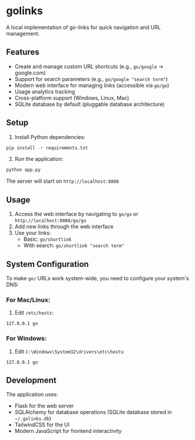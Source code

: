 # golinks

A local implementation of go-links for quick navigation and URL management.

## Features

- Create and manage custom URL shortcuts (e.g., `go/google` → google.com)
- Support for search parameters (e.g., `go/google "search term"`)
- Modern web interface for managing links (accessible via `go/go`)
- Usage analytics tracking
- Cross-platform support (Windows, Linux, Mac)
- SQLite database by default (pluggable database architecture)

## Setup

1. Install Python dependencies:
```bash
pip install -r requirements.txt
```

2. Run the application:
```bash
python app.py
```

The server will start on `http://localhost:8080`

## Usage

1. Access the web interface by navigating to `go/go` or `http://localhost:8080/go/go`
2. Add new links through the web interface
3. Use your links:
   - Basic: `go/shortlink`
   - With search: `go/shortlink "search term"`

## System Configuration

To make `go/` URLs work system-wide, you need to configure your system's DNS:

### For Mac/Linux:
1. Edit `/etc/hosts`:
```
127.0.0.1 go
```

### For Windows:
1. Edit `C:\Windows\System32\drivers\etc\hosts`:
```
127.0.0.1 go
```

## Development

The application uses:
- Flask for the web server
- SQLAlchemy for database operations (SQLite database stored in `~/.golinks.db`)
- TailwindCSS for the UI
- Modern JavaScript for frontend interactivity